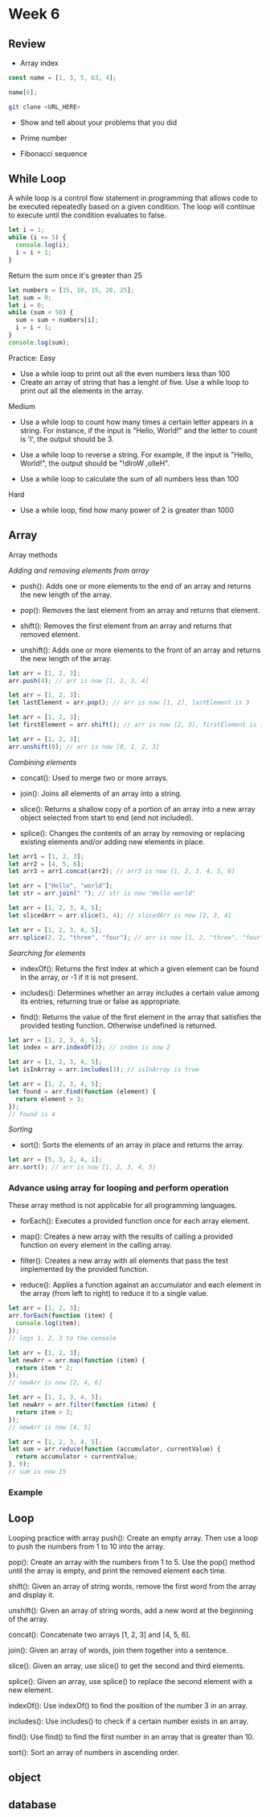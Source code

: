 # Week 6

## Review

- Array index

```js
const name = [1, 3, 5, 63, 4];

name[6];
```

```sh
git clone <URL_HERE>
```

- Show and tell about your problems that you did

- Prime number

- Fibonacci sequence

## While Loop

A while loop is a control flow statement in programming that allows code to be executed repeatedly based on a given condition. The loop will continue to execute until the condition evaluates to false.

```js
let i = 1;
while (i <= 5) {
  console.log(i);
  i = i + 1;
}
```

Return the sum once it's greater than 25

```js
let numbers = [15, 10, 15, 20, 25];
let sum = 0;
let i = 0;
while (sum < 50) {
  sum = sum + numbers[i];
  i = i + 1;
}
console.log(sum);
```

Practice:
Easy

- Use a while loop to print out all the even numbers less than 100
- Create an array of string that has a lenght of five. Use a while loop to print out all the elements in the array.

Medium

- Use a while loop to count how many times a certain letter appears in a string. For instance, if the input is "Hello, World!" and the letter to count is 'l', the output should be 3.

- Use a while loop to reverse a string. For example, if the input is "Hello, World!", the output should be "!dlroW ,olleH".

- Use a while loop to calculate the sum of all numbers less than 100

Hard

- Use a while loop, find how many power of 2 is greater than 1000

## Array

Array methods

_Adding and removing elements from array_

- push(): Adds one or more elements to the end of an array and returns the new length of the array.

- pop(): Removes the last element from an array and returns that element.

- shift(): Removes the first element from an array and returns that removed element.

- unshift(): Adds one or more elements to the front of an array and returns the new length of the array.

```js
let arr = [1, 2, 3];
arr.push(4); // arr is now [1, 2, 3, 4]
```

```js
let arr = [1, 2, 3];
let lastElement = arr.pop(); // arr is now [1, 2], lastElement is 3
```

```js
let arr = [1, 2, 3];
let firstElement = arr.shift(); // arr is now [2, 3], firstElement is 1
```

```js
let arr = [1, 2, 3];
arr.unshift(0); // arr is now [0, 1, 2, 3]
```

_Combining elements_

- concat(): Used to merge two or more arrays.

- join(): Joins all elements of an array into a string.

- slice(): Returns a shallow copy of a portion of an array into a new array object selected from start to end (end not included).

- splice(): Changes the contents of an array by removing or replacing existing elements and/or adding new elements in place.

```js
let arr1 = [1, 2, 3];
let arr2 = [4, 5, 6];
let arr3 = arr1.concat(arr2); // arr3 is now [1, 2, 3, 4, 5, 6]
```

```js
let arr = ["Hello", "world"];
let str = arr.join(" "); // str is now "Hello world"
```

```js
let arr = [1, 2, 3, 4, 5];
let slicedArr = arr.slice(1, 4); // slicedArr is now [2, 3, 4]
```

```js
let arr = [1, 2, 3, 4, 5];
arr.splice(2, 2, "three", "four"); // arr is now [1, 2, "three", "four", 5]
```

_Searching for elements_

- indexOf(): Returns the first index at which a given element can be found in the array, or -1 if it is not present.

- includes(): Determines whether an array includes a certain value among its entries, returning true or false as appropriate.

- find(): Returns the value of the first element in the array that satisfies the provided testing function. Otherwise undefined is returned.

```js
let arr = [1, 2, 3, 4, 5];
let index = arr.indexOf(3); // index is now 2
```

```js
let arr = [1, 2, 3, 4, 5];
let isInArray = arr.includes(3); // isInArray is true
```

```js
let arr = [1, 2, 3, 4, 5];
let found = arr.find(function (element) {
  return element > 3;
});
// found is 4
```

_Sorting_

- sort(): Sorts the elements of an array in place and returns the array.

```js
let arr = [5, 3, 2, 4, 1];
arr.sort(); // arr is now [1, 2, 3, 4, 5]
```

### Advance using array for looping and perform operation

These array method is not applicable for all programming languages.

- forEach(): Executes a provided function once for each array element.

- map(): Creates a new array with the results of calling a provided function on every element in the calling array.

- filter(): Creates a new array with all elements that pass the test implemented by the provided function.

- reduce(): Applies a function against an accumulator and each element in the array (from left to right) to reduce it to a single value.

```js
let arr = [1, 2, 3];
arr.forEach(function (item) {
  console.log(item);
});
// logs 1, 2, 3 to the console
```

```js
let arr = [1, 2, 3];
let newArr = arr.map(function (item) {
  return item * 2;
});
// newArr is now [2, 4, 6]
```

```js
let arr = [1, 2, 3, 4, 5];
let newArr = arr.filter(function (item) {
  return item > 3;
});
// newArr is now [4, 5]
```

```js
let arr = [1, 2, 3, 4, 5];
let sum = arr.reduce(function (accumulator, currentValue) {
  return accumulator + currentValue;
}, 0);
// sum is now 15
```

### Example

## Loop

Looping practice with array
push(): Create an empty array. Then use a loop to push the numbers from 1 to 10 into the array.

pop(): Create an array with the numbers from 1 to 5. Use the pop() method until the array is empty, and print the removed element each time.

shift(): Given an array of string words, remove the first word from the array and display it.

unshift(): Given an array of string words, add a new word at the beginning of the array.

concat(): Concatenate two arrays [1, 2, 3] and [4, 5, 6].

join(): Given an array of words, join them together into a sentence.

slice(): Given an array, use slice() to get the second and third elements.

splice(): Given an array, use splice() to replace the second element with a new element.

indexOf(): Use indexOf() to find the position of the number 3 in an array.

includes(): Use includes() to check if a certain number exists in an array.

find(): Use find() to find the first number in an array that is greater than 10.

sort(): Sort an array of numbers in ascending order.

## object

## database
